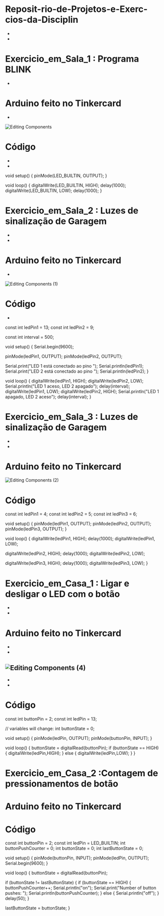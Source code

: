 # Reposit-rio-de-Projetos-e-Exerc-cios-da-Disciplin
-
-
# Exercicio_em_Sala_1 : Programa BLINK
-
# Arduino feito no Tinkercard
-
![Editing Components](https://github.com/user-attachments/assets/88dcb5d4-65ef-4320-a103-3dbb5c528b6d)

# Código
-
-
void setup() {
pinMode(LED_BUILTIN, OUTPUT);
}

void loop() {
digitalWrite(LED_BUILTIN, HIGH);
delay(1000);
digitalWrite(LED_BUILTIN, LOW);
delay(1000);
}

# Exercicio_em_Sala_2 : Luzes de sinalização de Garagem
-
-
# Arduino feito no Tinkercard
-
![Editing Components (1)](https://github.com/user-attachments/assets/84e73e50-2e80-4ef0-bfe6-23a2306c3dea)

# Código
-
const int ledPin1 = 13;
const int ledPin2 = 9;

const int interval = 500;

void setup() {
Serial.begin(9600);

pinMode(ledPin1, OUTPUT);
pinMode(ledPin2, OUTPUT);

Serial.print("LED 1 está conectado ao pino ");
Serial.println(ledPin1);
Serial.print("LED 2 está conectado ao pino ");
Serial.println(ledPin2);
}

void loop() {
       digitalWrite(ledPin1, HIGH); 
       digitalWrite(ledPin2, LOW);
        Serial.println("LED 1 aceso, LED 2 apagado");
       delay(interval);
       digitalWrite(ledPin1, LOW);
       digitalWrite(ledPin2, HIGH);
       Serial.println("LED 1 apagado, LED 2 aceso");
       delay(interval);
  }

# Exercicio_em_Sala_3 : Luzes de sinalização de Garagem
-
-
# Arduino feito no Tinkercard
![Editing Components (2)](https://github.com/user-attachments/assets/b25494d1-c90b-43ad-99ef-c5226afdf348)


# Código

const int ledPin1 = 4;
const int ledPin2 = 5;
const int ledPin3 = 6;

void setup() {
pinMode(ledPin1, OUTPUT);
pinMode(ledPin2, OUTPUT);
pinMode(ledPin3, OUTPUT);
}

void loop() {
digitalWrite(ledPin1, HIGH);
delay(1000);
digitalWrite(ledPin1, LOW);

digitalWrite(ledPin2, HIGH);
delay(1000);
digitalWrite(ledPin2, LOW);

digitalWrite(ledPin3, HIGH);
delay(1000);
digitalWrite(ledPin3, LOW);
}

# Exercicio_em_Casa_1 : Ligar e desligar o LED com o botão
-
-
# Arduino feito no Tinkercard 
-
-
![Editing Components (4)](https://github.com/user-attachments/assets/7684322d-1ef4-4af9-8665-ef2c84c41e1c)
-
-
-
# Código
const int buttonPin = 2;
const int ledPin = 13;


// variables will change:
int buttonState = 0;


void setup() {
  pinMode(ledPin, OUTPUT);
  pinMode(buttonPin, INPUT);
}


void loop() {
  buttonState = digitalRead(buttonPin);
  if (buttonState == HIGH) {
    digitalWrite(ledPin,HIGH);
  } else {
    digitalWrite(ledPin,LOW);
  }
}

# Exercicio_em_Casa_2 :Contagem de pressionamentos de botão

# Arduino feito no Tinkercard




# Código
const int buttonPin = 2;
const int ledPin = LED_BUILTIN;
int buttonPushCounter = 0;
int buttonState = 0;
int lastButtonState = 0;

void setup() {
  pinMode(buttonPin, INPUT);
  pinMode(ledPin, OUTPUT);
  Serial.begin(9600);
}

void loop() {
  buttonState = digitalRead(buttonPin);

  if (buttonState != lastButtonState) {
    if (buttonState == HIGH) {
      buttonPushCounter++;
      Serial.println("on");
      Serial.print("Number of button pushes: ");
      Serial.println(buttonPushCounter);
    } else {
      Serial.println("off");
    }
    delay(50);
  }

  lastButtonState = buttonState;
}

